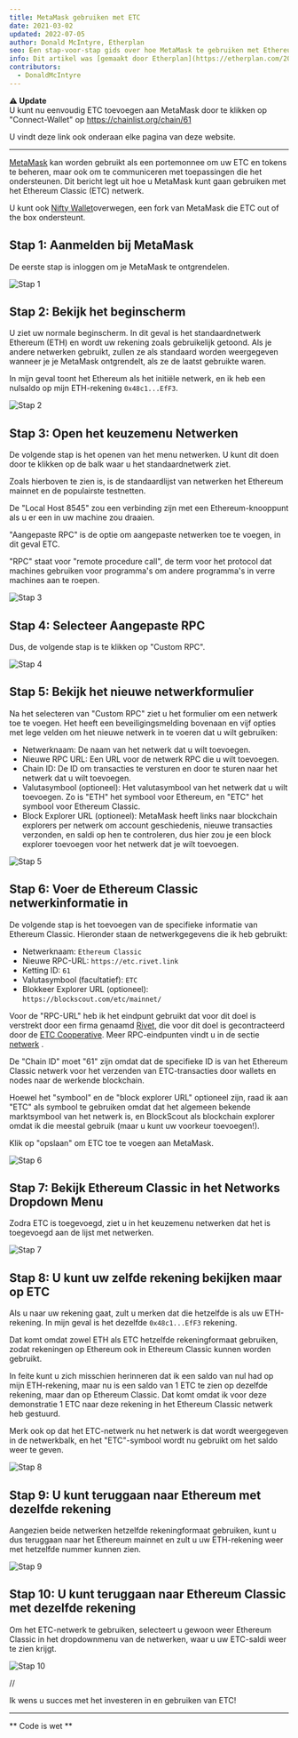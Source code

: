 ```yaml
---
title: MetaMask gebruiken met ETC
date: 2021-03-02
updated: 2022-07-05
author: Donald McIntyre, Etherplan
seo: Een stap-voor-stap gids over hoe MetaMask te gebruiken met Ethereum Classic om ETC te versturen en te communiceren met gedecentraliseerde applicaties.
info: Dit artikel was [gemaakt door Etherplan](https://etherplan.com/2021/03/02/how-to-connect-metamask-to-ethereum-classic/15512/). Kijk voor meer Ethereum Classic tutorials, theorie en cryptocurrency concepten op [etherplan.com](https://etherplan.com).
contributors:
  - DonaldMcIntyre
---
```


**⚠️ Update**  
U kunt nu eenvoudig ETC toevoegen aan MetaMask door te klikken op "Connect-Wallet" op https://chainlist.org/chain/61

U vindt deze link ook onderaan elke pagina van deze website.

---

[MetaMask](https://metamask.io) kan worden gebruikt als een portemonnee om uw ETC en tokens te beheren, maar ook om te communiceren met toepassingen die het ondersteunen. Dit bericht legt uit hoe u MetaMask kunt gaan gebruiken met het Ethereum Classic (ETC) netwerk.

U kunt ook [Nifty Wallet](https://chrome.google.com/webstore/detail/nifty-wallet/jbdaocneiiinmjbjlgalhcelgbejmnid?ucbcb=1)overwegen, een fork van MetaMask die ETC out of the box ondersteunt.

## Stap 1: Aanmelden bij MetaMask

De eerste stap is inloggen om je MetaMask te ontgrendelen.

![Stap 1](./01.png)

## Stap 2: Bekijk het beginscherm

U ziet uw normale beginscherm. In dit geval is het standaardnetwerk Ethereum (ETH) en wordt uw rekening zoals gebruikelijk getoond. Als je andere netwerken gebruikt, zullen ze als standaard worden weergegeven wanneer je je MetaMask ontgrendelt, als ze de laatst gebruikte waren.

In mijn geval toont het Ethereum als het initiële netwerk, en ik heb een nulsaldo op mijn ETH-rekening `0x48c1...EfF3`.

![Stap 2](./02.png)

## Stap 3: Open het keuzemenu Netwerken

De volgende stap is het openen van het menu netwerken. U kunt dit doen door te klikken op de balk waar u het standaardnetwerk ziet.

Zoals hierboven te zien is, is de standaardlijst van netwerken het Ethereum mainnet en de populairste testnetten.

De "Local Host 8545" zou een verbinding zijn met een Ethereum-knooppunt als u er een in uw machine zou draaien.

"Aangepaste RPC" is de optie om aangepaste netwerken toe te voegen, in dit geval ETC.

"RPC" staat voor "remote procedure call", de term voor het protocol dat machines gebruiken voor programma's om andere programma's in verre machines aan te roepen.

![Stap 3](./03.png)

## Stap 4: Selecteer Aangepaste RPC

Dus, de volgende stap is te klikken op "Custom RPC".

![Stap 4](./04.png)

## Stap 5: Bekijk het nieuwe netwerkformulier

Na het selecteren van "Custom RPC" ziet u het formulier om een netwerk toe te voegen. Het heeft een beveiligingsmelding bovenaan en vijf opties met lege velden om het nieuwe netwerk in te voeren dat u wilt gebruiken:

- Netwerknaam: De naam van het netwerk dat u wilt toevoegen.
- Nieuwe RPC URL: Een URL voor de netwerk RPC die u wilt toevoegen.
- Chain ID: De ID om transacties te versturen en door te sturen naar het netwerk dat u wilt toevoegen.
- Valutasymbool (optioneel): Het valutasymbool van het netwerk dat u wilt toevoegen. Zo is "ETH" het symbool voor Ethereum, en "ETC" het symbool voor Ethereum Classic.
- Block Explorer URL (optioneel): MetaMask heeft links naar blockchain explorers per netwerk om account geschiedenis, nieuwe transacties verzonden, en saldi op hen te controleren, dus hier zou je een block explorer toevoegen voor het netwerk dat je wilt toevoegen.

![Stap 5](./05.png)

## Stap 6: Voer de Ethereum Classic netwerkinformatie in

De volgende stap is het toevoegen van de specifieke informatie van Ethereum Classic. Hieronder staan de netwerkgegevens die ik heb gebruikt:

- Netwerknaam: `Ethereum Classic`
- Nieuwe RPC-URL: `https://etc.rivet.link`
- Ketting ID: `61`
- Valutasymbool (facultatief): `ETC`
- Blokkeer Explorer URL (optioneel): `https://blockscout.com/etc/mainnet/`

Voor de "RPC-URL" heb ik het eindpunt gebruikt dat voor dit doel is verstrekt door een firma genaamd [Rivet](https://rivet.link/), die voor dit doel is gecontracteerd door de [ETC Cooperative](https://etccooperative.org). Meer RPC-eindpunten vindt u in de sectie [netwerk](/network/endpoints) .

De "Chain ID" moet "61" zijn omdat dat de specifieke ID is van het Ethereum Classic netwerk voor het verzenden van ETC-transacties door wallets en nodes naar de werkende blockchain.

Hoewel het "symbool" en de "block explorer URL" optioneel zijn, raad ik aan "ETC" als symbool te gebruiken omdat dat het algemeen bekende marktsymbool van het netwerk is, en BlockScout als blockchain explorer omdat ik die meestal gebruik (maar u kunt uw voorkeur toevoegen!).

Klik op "opslaan" om ETC toe te voegen aan MetaMask.

![Stap 6](./06-rivet.png)

## Stap 7: Bekijk Ethereum Classic in het Networks Dropdown Menu

Zodra ETC is toegevoegd, ziet u in het keuzemenu netwerken dat het is toegevoegd aan de lijst met netwerken.

![Stap 7](./07.png)

## Stap 8: U kunt uw zelfde rekening bekijken maar op ETC

Als u naar uw rekening gaat, zult u merken dat die hetzelfde is als uw ETH-rekening. In mijn geval is het dezelfde `0x48c1...EfF3` rekening.

Dat komt omdat zowel ETH als ETC hetzelfde rekeningformaat gebruiken, zodat rekeningen op Ethereum ook in Ethereum Classic kunnen worden gebruikt.

In feite kunt u zich misschien herinneren dat ik een saldo van nul had op mijn ETH-rekening, maar nu is een saldo van 1 ETC te zien op dezelfde rekening, maar dan op Ethereum Classic. Dat komt omdat ik voor deze demonstratie 1 ETC naar deze rekening in het Ethereum Classic netwerk heb gestuurd.

Merk ook op dat het ETC-netwerk nu het netwerk is dat wordt weergegeven in de netwerkbalk, en het "ETC"-symbool wordt nu gebruikt om het saldo weer te geven.

![Stap 8](./08.png)

## Stap 9: U kunt teruggaan naar Ethereum met dezelfde rekening

Aangezien beide netwerken hetzelfde rekeningformaat gebruiken, kunt u dus teruggaan naar het Ethereum mainnet en zult u uw ETH-rekening weer met hetzelfde nummer kunnen zien.

![Stap 9](./09.png)

## Stap 10: U kunt teruggaan naar Ethereum Classic met dezelfde rekening

Om het ETC-netwerk te gebruiken, selecteert u gewoon weer Ethereum Classic in het dropdownmenu van de netwerken, waar u uw ETC-saldi weer te zien krijgt.

![Stap 10](./10.png)

//

Ik wens u succes met het investeren in en gebruiken van ETC!

---

** Code is wet **
